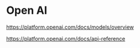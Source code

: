 # Open AI 

https://platform.openai.com/docs/models/overview

https://platform.openai.com/docs/api-reference